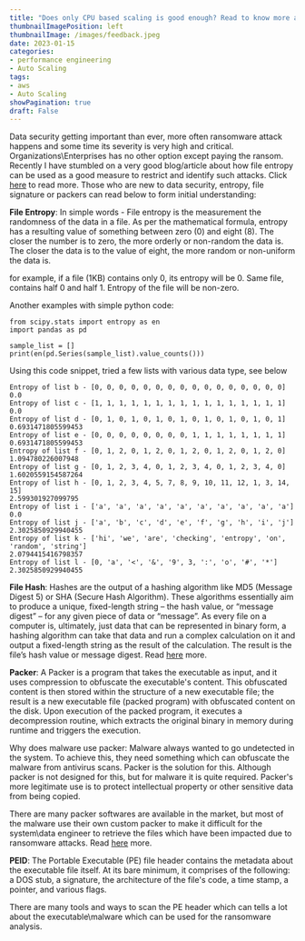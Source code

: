 ```yaml
---
title: "Does only CPU based scaling is good enough? Read to know more about feedback controlled auto scaling"
thumbnailImagePosition: left
thumbnailImage: /images/feedback.jpeg
date: 2023-01-15
categories:
- performance engineering
- Auto Scaling
tags:
- aws
- Auto Scaling
showPagination: true
draft: False
---
```

<!--more-->

Data security getting important than ever, more often ransomware attack happens and some time its severity is very high and critical. Organizations\Enterprises has no other option except paying the ransom. Recently I have stumbled on a very good blog/article about how file entropy can be used as a good measure to restrict and identify such attacks. Click [here](https://practicalsecurityanalytics.com/file-entropy/) to read more. Those who are new to data security, entropy, file signature or packers can read below to form initial understanding:

**File Entropy**: In simple words - File entropy is the measurement the randomness of the data in a file. As per the mathematical formula, entropy has a resulting value of something between zero (0) and eight (8). The closer the number is to zero, the more orderly or non-random the data is. The closer the data is to the value of eight, the more random or non-uniform the data is.

for example, if a file (1KB) contains only 0, its entropy will be 0. Same file, contains half 0 and half 1. Entropy of the file will be non-zero.

Another examples with simple python code:

```
from scipy.stats import entropy as en
import pandas as pd

sample_list = []
print(en(pd.Series(sample_list).value_counts()))
```
Using this code snippet, tried a few lists with various data type, see below

```
Entropy of list b - [0, 0, 0, 0, 0, 0, 0, 0, 0, 0, 0, 0, 0, 0, 0, 0]
0.0
Entropy of list c - [1, 1, 1, 1, 1, 1, 1, 1, 1, 1, 1, 1, 1, 1, 1, 1]
0.0
Entropy of list d - [0, 1, 0, 1, 0, 1, 0, 1, 0, 1, 0, 1, 0, 1, 0, 1]
0.6931471805599453
Entropy of list e - [0, 0, 0, 0, 0, 0, 0, 0, 1, 1, 1, 1, 1, 1, 1, 1]
0.6931471805599453
Entropy of list f - [0, 1, 2, 0, 1, 2, 0, 1, 2, 0, 1, 2, 0, 1, 2, 0]
1.094780226007948
Entropy of list g - [0, 1, 2, 3, 4, 0, 1, 2, 3, 4, 0, 1, 2, 3, 4, 0]
1.6020559154587264
Entropy of list h - [0, 1, 2, 3, 4, 5, 7, 8, 9, 10, 11, 12, 1, 3, 14, 15]
2.599301927099795
Entropy of list i - ['a', 'a', 'a', 'a', 'a', 'a', 'a', 'a', 'a', 'a']
0.0
Entropy of list j - ['a', 'b', 'c', 'd', 'e', 'f', 'g', 'h', 'i', 'j']
2.3025850929940455
Entropy of list k - ['hi', 'we', 'are', 'checking', 'entropy', 'on', 'random', 'string']
2.0794415416798357
Entropy of list l - [0, 'a', '<', '&', '9', 3, ':', 'o', '#', '*']
2.3025850929940455
```

**File Hash**: Hashes are the output of a hashing algorithm like MD5 (Message Digest 5) or SHA (Secure Hash Algorithm). These algorithms essentially aim to produce a unique, fixed-length string – the hash value, or “message digest” – for any given piece of data or “message”. As every file on a computer is, ultimately, just data that can be represented in binary form, a hashing algorithm can take that data and run a complex calculation on it and output a fixed-length string as the result of the calculation. The result is the file’s hash value or message digest. Read [here](https://www.sentinelone.com/cybersecurity-101/hashing/) more.

**Packer**: A Packer is a program that takes the executable as input, and it uses compression to obfuscate the executable's content. This obfuscated content is then stored within the structure of a new executable file; the result is a new executable file (packed program) with obfuscated content on the disk. Upon execution of the packed program, it executes a decompression routine, which extracts the original binary in memory during runtime and triggers the execution.

Why does malware use packer: Malware always wanted to go undetected in the system. To achieve this, they need something which can obfuscate the malware from antivirus scans. Packer is the solution for this. Although packer is not designed for this, but for malware it is quite required. Packer's more legitimate use is to protect intellectual property or other sensitive data from being copied.

There are many packer softwares are available in the market, but most of the malware use their own custom packer to make it difficult for the system\data engineer to retrieve the files which have been impacted due to ransomware attacks. Read [here](https://resources.infosecinstitute.com/topic/analyzing-packed-malware/#gref) more.

**PEID**: The Portable Executable (PE) file header contains the metadata about the executable file itself. At its bare minimum, it comprises of the following: a DOS stub, a signature, the architecture of the file's code, a time stamp, a pointer, and various flags.

There are many tools and ways to scan the PE header which can tells a lot about the executable\malware which can be used for the ransomware analysis.








